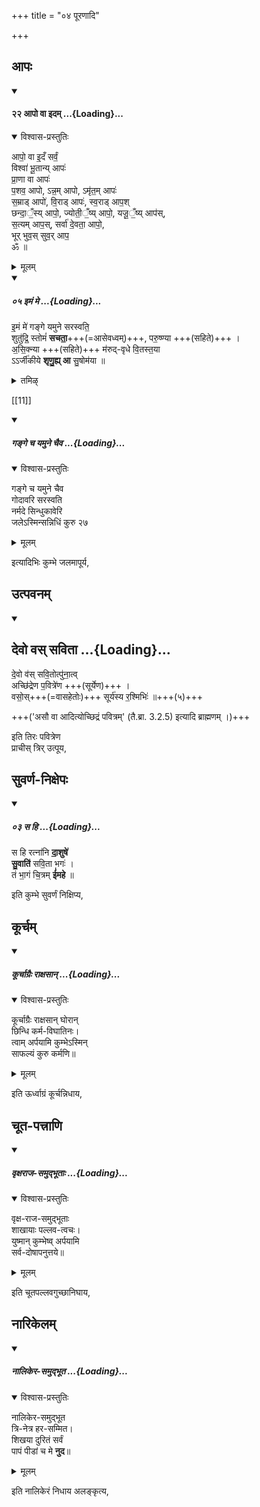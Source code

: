 +++
title = "०४ पूरणादि"

+++
## आपः
<div class="js_include" includetitle="true" newlevelforh1="4" unfilled url="/vedAH_yajuH/taittirIyam/sArasvata-vibhAgaH/AraNyakam/sarva-prastutiH/06_mahA-nArAyaNopaniShat/22_Apo_vA_idam/">
<details open><summary><h4>२२ आपो वा इदम् ...{Loading}...</h4></summary>
<details open><summary>विश्वास-प्रस्तुतिः</summary>

आपो॒ वा इ॒दँ सर्वं॒  
विश्वा॑ भू॒तान्य् आपः॑  
प्रा॒णा वा आपः॑  
प॒शव॒ आपो, ऽन्न॒म् आपो, ऽमृ॑त॒म् आपः॑  
स॒म्राड् आपो॑, वि॒राड् आपः॑, स्व॒राड् आप॒श्  
छन्दा॒ँ॒स्य् आपो॒, ज्योती॒ँ॒ष्य् आपो॒, यजू॒ँ॒ष्य् आप॑स्,  
स॒त्यम् आप॒स्, सर्वा॑ दे॒वता॒ आपो॒,  
भूर् भुव॒स् सुव॒र् आप॒  
ॐ ॥
</details>
<details><summary>मूलम्</summary>

आपो॒ वा इ॒दँ सर्वं॒  
विश्वा॑ भू॒तान्यापः॑  
प्रा॒णा वा आपः॑  
प॒शव॒ आपो ऽन्न॒मापो ऽमृ॑त॒म् आपः॑  
स॒म्राडापो॑ वि॒राडापः॑ स्व॒राडाप॒श्  
छन्दा॒ँ॒स्यापो॒ ज्योती॒ँ॒ष्यापो॒ यजू॒ँ॒ष्याप॑स्  
स॒त्यमाप॒स् सर्वा॑ दे॒वता॒ आपो॒  
भूर्भुव॒स्सुव॒राप॒ ॐ ॥
</details>
</details>
</div>
<div class="js_include" includetitle="false" newlevelforh1="5" unfilled url="/vedAH_Rk/shAkalam/saMhitA/vishvAsa-prastutiH/10/075/05_imaM_me.md">
<details open><summary><h5>०५ इमं मे ...{Loading}...</h5></summary>


इ॒मं मे॑ गङ्गे यमुने सरस्वति॒  
शुतु॑द्रि॒ स्तोमं॑ **सचता॒**+++(=आसेवध्वम्)+++, परु॒ष्ण्या +++(सहिते)+++ ।  
अ॒सि॒क्न्या +++(सहिते)+++ म॑रुद्-वृधे वि॒तस्त॒या  
ऽऽर्जी॑कीये **शृणु॒ह्य् आ** सु॒षोम॑या ॥

</details>
</div>
<details><summary>तमिऴ्</summary>

கீழண்டையில் தெற்கிலிருந்து வடக்காகவும் கீறி விட்டு தர்ப்பங்களை (நிர்ருதி திக்கில்) போட்டு விட்டு ஜலத்தைத் தொட்டு விட்டு, ஸ்தண்டிலத்தில் நடுவில் கிழக்கு நுனியாகத் தர்ப்பங்களைச் சேர்த்து, அதில் தூபம் பிடிக்கப்பட்டதாயும் நூல் சுற்றப்பட்டதாயுமுள்ள குடத்தை "பிரம்மஜஜ்ஞானம்" என்கிற மந்திரத்தினால் ஸ்தாபித்து அதன்மேல் வடக்கு நுனியாக திர: பவித்ரத்தை வைத்து ஜலம் சேர்க்கச் செய்ய வேண்டும். ஜலம் [[TODO:परिष्कार्यम्??]]
</details>



[[11]]

<div class="js_include" includetitle="false" newlevelforh1="5" unfilled url="/purANam_vaiShNavam/nArada-purANam/01/027/gange_cha_yamune.md">
<details open><summary><h5>गङ्गे च यमुने चैव ...{Loading}...</h5></summary>
<details open><summary>विश्वास-प्रस्तुतिः</summary>

गङ्गे च यमुने चैव  
गोदावरि सरस्वति  
नर्मदे सिन्धुकावेरि  
जलेऽस्मिन्सन्निधिं कुरु २७  
</details>
<details><summary>मूलम्</summary>

गङ्गे च यमुने चैव गोदावरि सरस्वति  
नर्मदे सिन्धुकावेरि जलेऽस्मिन्सन्निधिं कुरु २७  
</details>
</details>
</div>


इत्यादिभिः कुम्भे जलमापूर्य, 

## उत्पवनम्
<div class="js_include" includetitle="false" newlevelforh1="2" unfilled url="/vedAH_yajuH/taittirIyam/sArasvata-vibhAgaH/saMhitA/Rk/vishvAsa-prastutiH/1/1_darshapUrNamAsAdi/05_haviHproxaNAdiH/devo_vas_savitotpunAtu.md">
<details open><summary><h2>देवो वस् सविता ...{Loading}...</h2></summary>

दे॒वो व॑स् सवि॒तोत्पु॑ना॒त्व्  
अच्छि॑द्रेण प॒वित्रे॑ण +++(सूर्येण)+++ ।   
वसो॒स्+++(=वासहेतोः)+++ सूर्य॑स्य र॒श्मिभिः॑  ॥+++(५)+++

+++('असौ वा आदित्योच्छिद्रं पवित्रम्' (तै.ब्रा. 3.2.5) इत्यादि ब्राह्मणम् ।)+++
</details>
</div> 

इति तिरः पवित्रेण  
प्राचीस् त्रिर् उत्पूय, 

## सुवर्ण-निक्षेपः
<div class="js_include" includetitle="false" newlevelforh1="5" unfilled url="/vedAH_Rk/shAkalam/saMhitA/vishvAsa-prastutiH/05/082/03_sa_hi.md">
<details open><summary><h5>०३ स हि ...{Loading}...</h5></summary>


स हि रत्ना॑नि **दा॒शुषे॑**  
**सु॒वाति॑** सवि॒ता भगः॑ ।  
तं भा॒गं चि॒त्रम् **ई॑महे** ॥

</details>
</div>

इति कुम्भे सुवर्णं निक्षिप्य, 

## कूर्चम्
<div class="js_include" includetitle="false" newlevelforh1="5" unfilled url="/vedAH_yajuH/taittirIyam/sUtram/ApastambaH/gRhyam/paddhatiH/mantrAdi/kUrchAgrai_rAxasAn.md">
<details open><summary><h5>कूर्चाग्रैः राक्षसान् ...{Loading}...</h5></summary>
<details open><summary>विश्वास-प्रस्तुतिः</summary>

कूर्चाग्रैः राक्षसान् घोरान्  
छिन्धि कर्म-विघातिनः।  
त्वाम् अर्पयामि कुम्भेऽस्मिन्  
साफल्यं कुरु कर्मणि॥
</details>
<details><summary>मूलम्</summary>

कूर्चाग्रैः राक्षसान् घोरान्  
छिन्धि कर्म-विघातिनः।  
त्वाम् अर्पयामि कुम्भेऽस्मिन्  
साफल्यं कुरु कर्मणि॥
</details>
</details>
</div>  

इति ऊर्ध्वाग्रं कूर्चन्निधाय, 

## चूत-पत्त्राणि
<div class="js_include" includetitle="false" newlevelforh1="5" unfilled url="/vedAH_yajuH/taittirIyam/sUtram/ApastambaH/gRhyam/paddhatiH/mantrAdi/vRxarAja-samudbhUtAH.md">
<details open><summary><h5>वृक्षराज-समुद्भूताः ...{Loading}...</h5></summary>
<details open><summary>विश्वास-प्रस्तुतिः</summary>

वृक्ष-राज-समुद्भूताः  
शाखायाः पल्लव-त्वचः।  
युष्मान् कुम्भेष्व् अर्पयामि  
सर्व-दोषापनुत्तये॥
</details>
<details><summary>मूलम्</summary>

वृक्षराज-समुद्भूताः शाखायाः पल्लवत्वचः।  
युष्मान् कुम्भेष्वर्पयामि सर्वदोषापनुत्तये॥
</details>
</details>
</div>  

इति चूतपल्लवगुच्छानिघाय, 

## नारिकेलम्
<div class="js_include" includetitle="false" newlevelforh1="5" unfilled url="/vedAH_yajuH/taittirIyam/sUtram/ApastambaH/gRhyam/paddhatiH/mantrAdi/nAlikera-samudbhUta.md">
<details open><summary><h5>नालिकेर-समुद्भूत ...{Loading}...</h5></summary>
<details open><summary>विश्वास-प्रस्तुतिः</summary>

नालिकेर-समुद्भूत  
त्रि-नेत्र हर-सम्मित।  
शिखया दुरितं सर्वं  
पापं पीडां च मे **नुद**॥
</details>
<details><summary>मूलम्</summary>

नालिकेर-समुद्भूत त्रिनेत्र हरसम्मित।  
शिखया दुरितं सर्वं पापं पीडां च मे नुद॥
</details>
</details>
</div>  

इति नालिकेरं निधाय अलङ्कृत्य, 

